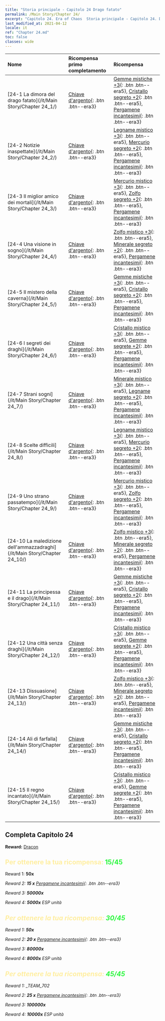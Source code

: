 ```yaml
---
title: "Storia principale - Capitolo 24 Drago fatato"
permalink: /Main Story/Chapter 24/
excerpt: "Capitolo 24. Era of Chaos  Storia principale - Capitolo 24. Drago fatato"
last_modified_at: 2021-04-12
locale: it
ref: "Chapter 24.md"
toc: false
classes: wide
---
```


  | Nome |  Ricompensa primo completamento | Ricompensa |
  |:------------|:------------|:------------| 
  | [24-1 La dimora del drago fatato](/it/Main Story/Chapter 24_1/) | [Chiave d'argento](/it/Items/con_693/){: .btn .btn--era3} | [Gemme mistiche +3](/it/Items/mat_86/){: .btn .btn--era5}, [Cristallo segreto +2](/it/Items/mat_80/){: .btn .btn--era5}, [Pergamene incantesimi](/it/Items/con_694/){: .btn .btn--era3} |
  | [24-2 Notizie inaspettate](/it/Main Story/Chapter 24_2/) | [Chiave d'argento](/it/Items/con_693/){: .btn .btn--era3} | [Legname mistico +3](/it/Items/mat_83/){: .btn .btn--era5}, [Mercurio segreto +2](/it/Items/mat_77/){: .btn .btn--era5}, [Pergamene incantesimi](/it/Items/con_694/){: .btn .btn--era3} |
  | [24-3 Il miglior amico dei mortali](/it/Main Story/Chapter 24_3/) | [Chiave d'argento](/it/Items/con_693/){: .btn .btn--era3} | [Mercurio mistico +3](/it/Items/mat_84/){: .btn .btn--era5}, [Zolfo segreto +2](/it/Items/mat_78/){: .btn .btn--era5}, [Pergamene incantesimi](/it/Items/con_694/){: .btn .btn--era3} |
  | [24-4 Una visione in sogno](/it/Main Story/Chapter 24_4/) | [Chiave d'argento](/it/Items/con_693/){: .btn .btn--era3} | [Zolfo mistico +3](/it/Items/mat_85/){: .btn .btn--era5}, [Minerale segreto +2](/it/Items/mat_75/){: .btn .btn--era5}, [Pergamene incantesimi](/it/Items/con_694/){: .btn .btn--era3} |
  | [24-5 Il mistero della caverna](/it/Main Story/Chapter 24_5/) | [Chiave d'argento](/it/Items/con_693/){: .btn .btn--era3} | [Gemme mistiche +3](/it/Items/mat_86/){: .btn .btn--era5}, [Cristallo segreto +2](/it/Items/mat_80/){: .btn .btn--era5}, [Pergamene incantesimi](/it/Items/con_694/){: .btn .btn--era3} |
  | [24-6 I segreti dei draghi](/it/Main Story/Chapter 24_6/) | [Chiave d'argento](/it/Items/con_693/){: .btn .btn--era3} | [Cristallo mistico +3](/it/Items/mat_87/){: .btn .btn--era5}, [Gemme segrete +2](/it/Items/mat_79/){: .btn .btn--era5}, [Pergamene incantesimi](/it/Items/con_694/){: .btn .btn--era3} |
  | [24-7 Strani sogni](/it/Main Story/Chapter 24_7/) | [Chiave d'argento](/it/Items/con_693/){: .btn .btn--era3} | [Minerale mistico +3](/it/Items/mat_82/){: .btn .btn--era5}, [Legname segreto +2](/it/Items/mat_76/){: .btn .btn--era5}, [Pergamene incantesimi](/it/Items/con_694/){: .btn .btn--era3} |
  | [24-8 Scelte difficili](/it/Main Story/Chapter 24_8/) | [Chiave d'argento](/it/Items/con_693/){: .btn .btn--era3} | [Legname mistico +3](/it/Items/mat_83/){: .btn .btn--era5}, [Mercurio segreto +2](/it/Items/mat_77/){: .btn .btn--era5}, [Pergamene incantesimi](/it/Items/con_694/){: .btn .btn--era3} |
  | [24-9 Uno strano passatempo](/it/Main Story/Chapter 24_9/) | [Chiave d'argento](/it/Items/con_693/){: .btn .btn--era3} | [Mercurio mistico +3](/it/Items/mat_84/){: .btn .btn--era5}, [Zolfo segreto +2](/it/Items/mat_78/){: .btn .btn--era5}, [Pergamene incantesimi](/it/Items/con_694/){: .btn .btn--era3} |
  | [24-10 La maledizione dell'ammazzadraghi](/it/Main Story/Chapter 24_10/) | [Chiave d'argento](/it/Items/con_693/){: .btn .btn--era3} | [Zolfo mistico +3](/it/Items/mat_85/){: .btn .btn--era5}, [Minerale segreto +2](/it/Items/mat_75/){: .btn .btn--era5}, [Pergamene incantesimi](/it/Items/con_694/){: .btn .btn--era3} |
  | [24-11 La principessa e il drago](/it/Main Story/Chapter 24_11/) | [Chiave d'argento](/it/Items/con_693/){: .btn .btn--era3} | [Gemme mistiche +3](/it/Items/mat_86/){: .btn .btn--era5}, [Cristallo segreto +2](/it/Items/mat_80/){: .btn .btn--era5}, [Pergamene incantesimi](/it/Items/con_694/){: .btn .btn--era3} |
  | [24-12 Una città senza draghi](/it/Main Story/Chapter 24_12/) | [Chiave d'argento](/it/Items/con_693/){: .btn .btn--era3} | [Cristallo mistico +3](/it/Items/mat_87/){: .btn .btn--era5}, [Gemme segrete +2](/it/Items/mat_79/){: .btn .btn--era5}, [Pergamene incantesimi](/it/Items/con_694/){: .btn .btn--era3} |
  | [24-13 Dissuasione](/it/Main Story/Chapter 24_13/) | [Chiave d'argento](/it/Items/con_693/){: .btn .btn--era3} | [Zolfo mistico +3](/it/Items/mat_85/){: .btn .btn--era5}, [Minerale segreto +2](/it/Items/mat_75/){: .btn .btn--era5}, [Pergamene incantesimi](/it/Items/con_694/){: .btn .btn--era3} |
  | [24-14 Ali di farfalla](/it/Main Story/Chapter 24_14/) | [Chiave d'argento](/it/Items/con_693/){: .btn .btn--era3} | [Gemme mistiche +3](/it/Items/mat_86/){: .btn .btn--era5}, [Cristallo segreto +2](/it/Items/mat_80/){: .btn .btn--era5}, [Pergamene incantesimi](/it/Items/con_694/){: .btn .btn--era3} |
  | [24-15 Il regno incantato](/it/Main Story/Chapter 24_15/) | [Chiave d'argento](/it/Items/con_693/){: .btn .btn--era3} | [Cristallo mistico +3](/it/Items/mat_87/){: .btn .btn--era5}, [Gemme segrete +2](/it/Items/mat_79/){: .btn .btn--era5}, [Pergamene incantesimi](/it/Items/con_694/){: .btn .btn--era3} |


## Completa Capitolo 24

 **Reward:** [Dracon](/it/heroes/Dracon/)



## <span style="color: #ffeea0">Per ottenere la tua ricompensa: </span><span style="color: #27f73a">15/45</span>

 Reward 1:  **50x** <i class="fas fa-gem"/>

 Reward 2: **15 x** [Pergamene incantesimi](/it/Items/con_694/){: .btn .btn--era3}

 Reward 3:  **50000x** <i class="fas fa-coins"/>

 Reward 4:  **5000x** ESP unità



## <span style="color: #ffeea0">Per ottenere la tua ricompensa: </span><span style="color: #27f73a">30/45</span>

 Reward 1:  **50x** <i class="fas fa-gem"/>

 Reward 2: **20 x** [Pergamene incantesimi](/it/Items/con_694/){: .btn .btn--era3}

 Reward 3:  **80000x** <i class="fas fa-coins"/>

 Reward 4:  **8000x** ESP unità



## <span style="color: #ffeea0">Per ottenere la tua ricompensa: </span><span style="color: #27f73a">45/45</span>

 Reward 1: _TEAM_702

 Reward 2: **25 x** [Pergamene incantesimi](/it/Items/con_694/){: .btn .btn--era3}

 Reward 3:  **100000x** <i class="fas fa-coins"/>

 Reward 4:  **10000x** ESP unità

